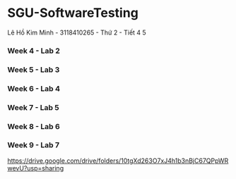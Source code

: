 # SGU-SoftwareTesting
Lê Hồ Kim Minh - 3118410265 - Thứ 2 - Tiết 4 5

### Week 4 - Lab 2 
### Week 5 - Lab 3
### Week 6 - Lab 4
### Week 7 - Lab 5
### Week 8 - Lab 6
### Week 9 - Lab 7

https://drive.google.com/drive/folders/10tgXd263O7xJ4h1b3nBjC67QPpWRwevU?usp=sharing
